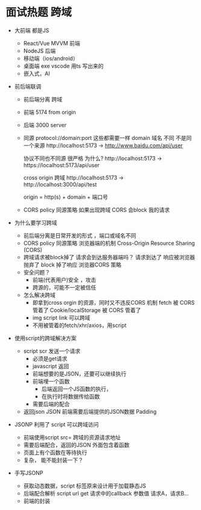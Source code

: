 # 面试热题 跨域 

- 大前端 都是JS
    - React/Vue  MVVM 前端
    - NodeJS 后端
    - 移动端（ios/android）
    - 桌面端 exe  vscode 用ts 写出来的
    - 嵌入式，AI 


- 前后端联调
    - 前后端分离 跨域
    - 前端 5174 
        from origin 
    - 后端 3000
        server 
    - 同源
        protocol://domain:port 这些都需要一样
        domain 域名 不同 不是同一个来源
        http://localhost:5173  -> http://www.baidu.com/api/user 

        协议不同也不同源 很严格 为什么?
        http://localhost:5173 -> https://localhost:5173/api/user

        cross origin 跨域
        http://localhost:5173 -> http://localhost:3000/api/test

        origin = http(s) + domain + 端口号
    - CORS policy 同源策略
        如果出现跨域 CORS 会block 我的请求

- 为什么要学习跨域
    - 前后端分离是日常开发的形式 ，端口或域名不同
    - CORS policy 同源策略
        浏览器端的机制
        Cross-Origin Resource Sharing (CORS)
    - 跨域请求被block掉了
         请求会到达服务器端吗？
         请求到达了
         响应被浏览器抛弃了 block 掉了响应
         浏览器CORS 策略
    - 安全问题？
        - 前端(代表用户)安全 ，攻击
        - 跨源的，可能不一定被信任
    - 怎么解决跨域
        - 即拿到cross orgin 的资源，同时又不违反CORS 机制
        fetch 被 CORS 管着了 
        Cookie/localStorage 被 CORS 管着了
        - img script link  可以跨域
        - 不用被管着的fetch/xhr/axios，用script

- 使用script的跨域解决方案
    - script scr 发送一个请求
        - 必须是get请求
        - javascript 返回
        - 前端想要的是JSON，还要可以继续执行
        - 前端埋一个函数
             - 后端返回一个JS函数的执行，
             - 在执行时将数据传给函数
        - 需要后端的配合
    - 返回json
    JSON 前端需要后端提供的JSON数据
    Padding 

- JSONP 利用了 script 可以跨域访问
    - 前端使用script src= 跨域的资源请求地址
    - 需要后端配合，返回的JSON 外面包含着函数
    - 页面上有个函数在等待执行
    - 复杂， 能不能封装一下？


- 手写JSONP 
    - 获取动态数据，script 标签原来设计用于加载静态JS 
    - 后端配合解析 script url get 请求中的callback 参数值
    请求A，请求B... 
    - 前端的封装


    